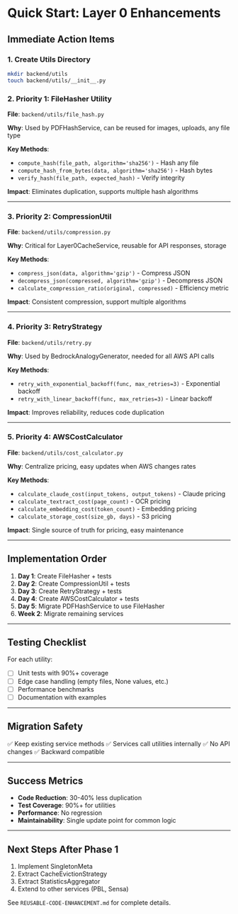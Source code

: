 # Quick Start: Layer 0 Enhancements

## Immediate Action Items

### 1. Create Utils Directory
```bash
mkdir backend/utils
touch backend/utils/__init__.py
```

### 2. Priority 1: FileHasher Utility

**File**: `backend/utils/file_hash.py`

**Why**: Used by PDFHashService, can be reused for images, uploads, any file type

**Key Methods**:
- `compute_hash(file_path, algorithm='sha256')` - Hash any file
- `compute_hash_from_bytes(data, algorithm='sha256')` - Hash bytes
- `verify_hash(file_path, expected_hash)` - Verify integrity

**Impact**: Eliminates duplication, supports multiple hash algorithms

---

### 3. Priority 2: CompressionUtil

**File**: `backend/utils/compression.py`

**Why**: Critical for Layer0CacheService, reusable for API responses, storage

**Key Methods**:
- `compress_json(data, algorithm='gzip')` - Compress JSON
- `decompress_json(compressed, algorithm='gzip')` - Decompress JSON
- `calculate_compression_ratio(original, compressed)` - Efficiency metric

**Impact**: Consistent compression, support multiple algorithms

---

### 4. Priority 3: RetryStrategy

**File**: `backend/utils/retry.py`

**Why**: Used by BedrockAnalogyGenerator, needed for all AWS API calls

**Key Methods**:
- `retry_with_exponential_backoff(func, max_retries=3)` - Exponential backoff
- `retry_with_linear_backoff(func, max_retries=3)` - Linear backoff

**Impact**: Improves reliability, reduces code duplication

---

### 5. Priority 4: AWSCostCalculator

**File**: `backend/utils/cost_calculator.py`

**Why**: Centralize pricing, easy updates when AWS changes rates

**Key Methods**:
- `calculate_claude_cost(input_tokens, output_tokens)` - Claude pricing
- `calculate_textract_cost(page_count)` - OCR pricing
- `calculate_embedding_cost(token_count)` - Embedding pricing
- `calculate_storage_cost(size_gb, days)` - S3 pricing

**Impact**: Single source of truth for pricing, easy maintenance

---

## Implementation Order

1. **Day 1**: Create FileHasher + tests
2. **Day 2**: Create CompressionUtil + tests
3. **Day 3**: Create RetryStrategy + tests
4. **Day 4**: Create AWSCostCalculator + tests
5. **Day 5**: Migrate PDFHashService to use FileHasher
6. **Week 2**: Migrate remaining services

---

## Testing Checklist

For each utility:
- [ ] Unit tests with 90%+ coverage
- [ ] Edge case handling (empty files, None values, etc.)
- [ ] Performance benchmarks
- [ ] Documentation with examples

---

## Migration Safety

✅ Keep existing service methods
✅ Services call utilities internally
✅ No API changes
✅ Backward compatible

---

## Success Metrics

- **Code Reduction**: 30-40% less duplication
- **Test Coverage**: 90%+ for utilities
- **Performance**: No regression
- **Maintainability**: Single update point for common logic

---

## Next Steps After Phase 1

1. Implement SingletonMeta
2. Extract CacheEvictionStrategy
3. Extract StatisticsAggregator
4. Extend to other services (PBL, Sensa)

See `REUSABLE-CODE-ENHANCEMENT.md` for complete details.
